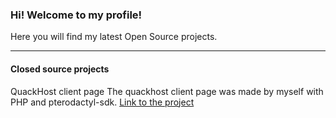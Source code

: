 ### Hi! Welcome to my profile!
Here you will find my latest Open Source projects.


------------

#### Closed source projects
QuackHost client page
The quackhost client page was made by myself with PHP and pterodactyl-sdk.
[Link to the project](http://client.quackhost.uk "Link to the project")
